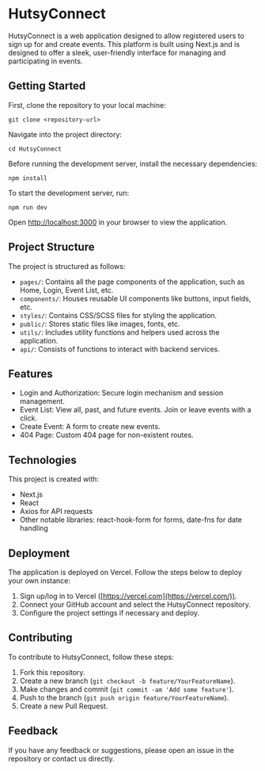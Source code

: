 HutsyConnect
============

HutsyConnect is a web application designed to allow registered users to sign up for and create events. This platform is built using Next.js and is designed to offer a sleek, user-friendly interface for managing and participating in events.

Getting Started
---------------

First, clone the repository to your local machine:

```git clone <repository-url>```

Navigate into the project directory:


`cd HutsyConnect`

Before running the development server, install the necessary dependencies:

`npm install`

To start the development server, run:

`npm run dev`

Open [http://localhost:3000](http://localhost:3000/) in your browser to view the application.

Project Structure
-----------------

The project is structured as follows:

-   `pages/`: Contains all the page components of the application, such as Home, Login, Event List, etc.
-   `components/`: Houses reusable UI components like buttons, input fields, etc.
-   `styles/`: Contains CSS/SCSS files for styling the application.
-   `public/`: Stores static files like images, fonts, etc.
-   `utils/`: Includes utility functions and helpers used across the application.
-   `api/`: Consists of functions to interact with backend services.

Features
--------

-   Login and Authorization: Secure login mechanism and session management.
-   Event List: View all, past, and future events. Join or leave events with a click.
-   Create Event: A form to create new events.
-   404 Page: Custom 404 page for non-existent routes.

Technologies
------------

This project is created with:

-   Next.js
-   React
-   Axios for API requests
-   Other notable libraries: react-hook-form for forms, date-fns for date handling

Deployment
----------

The application is deployed on Vercel. Follow the steps below to deploy your own instance:

1.  Sign up/log in to Vercel ([https://vercel.com](https://vercel.com/)).
2.  Connect your GitHub account and select the HutsyConnect repository.
3.  Configure the project settings if necessary and deploy.

Contributing
------------

To contribute to HutsyConnect, follow these steps:

1.  Fork this repository.
2.  Create a new branch (`git checkout -b feature/YourFeatureName`).
3.  Make changes and commit (`git commit -am 'Add some feature'`).
4.  Push to the branch (`git push origin feature/YourFeatureName`).
5.  Create a new Pull Request.

Feedback
--------

If you have any feedback or suggestions, please open an issue in the repository or contact us directly.
